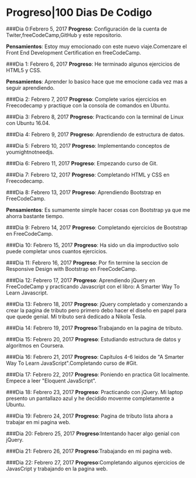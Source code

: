 # Progreso|100 Dias  De Codigo

###Dia 0:Febrero 5, 2017
**Progreso**: Configuración de la cuenta de Twiter,freeCodeCamp,GitHub y este repositorio.
 
 
**Pensamientos**: Estoy muy emocionado con este nuevo viaje.Comenzare el Front End Development Certification en freeCodeCamp.

###Dia 1: Febrero 6, 2017
**Progreso**: He terminado algunos ejercicios de HTML5 y CSS.

**Pensamientos**: Aprender lo basico hace que me emocione cada vez mas a seguir aprendiendo.

###Dia 2: Febrero 7, 2017
**Progreso**: Complete varios ejercicios en Freecodecamp y practique con la consola de comandos en Ubuntu.

###Dia 3: Febrero 8, 2017
**Progreso**: Practicando con la terminal de Linux con Ubuntu 16.04.

###Dia 4: Febrero 9, 2017
**Progreso**: Aprendiendo de estructura de datos.

###Dia 5: Febrero 10, 2017
**Progreso**: Implementando conceptos de youmightnotneedjs.

###Dia 6: Febrero 11, 2017
**Progreso**: Empezando curso de Git.

###Dia 7: Febrero 12, 2017
**Progreso**: Completando HTML y CSS en Freecodecamp.

###Dia 8: Febrero 13, 2017
**Progreso**: Aprendiendo Bootstrap en FreeCodeCamp.

**Pensamientos**: Es sumamente simple hacer cosas con Bootstrap ya que me ahorra bastante tiempo.

###Dia 9: Febrero 14, 2017
**Progreso**: Completando ejercicios de Bootstrap en FreeCodeCamp. 


###Dia 10: Febrero 15, 2017
**Progreso**: Ha sido un dia improductivo solo puede completar unos cuantos ejercicios.

###Dia 11: Febrero 16, 2017
**Progreso**: Por fin termine la seccion de Responsive Design  with Bootstrap en FreeCodeCamp.


###Dia 12: Febrero 17, 2017
**Progreso**: Aprendiendo jQuery en FreeCodeCamp y practicando Javascript con el libro: A Smarter Way To Learn Javascript.


###Dia 13: Febrero 18, 2017
**Progreso**: jQuery completado y comenzando a crear la pagina de tributo pero primero debo hacer el diseño en papel para que quede genial. Mi tributo será dedicado a Nikola Tesla.

###Dia 14: Febrero 19, 2017
**Progreso**:Trabajando en la pagina de tributo.


###Dia 15: Febrero 20, 2017
**Progreso**: Estudiando estructura de datos y algoritmos en Coursera.


###Día 16: Febrero 21, 2017
**Progreso**: Capítulos 4-6 leidos de "A Smarter Way To Learn JavaScript".Completando curso de #Git.


###Día 17: Febrero 22, 2017
**Progreso**: Poniendo en practica Git localmente. Empece a leer "Eloquent JavaScript".


###Dia 18: Febrero 23, 2017
**Progreso**: Practicando con jQuery. Mi laptop presento un pantallazo azul y he decidido moverme completamente a Ubuntu.


###Dia 19: Febrero 24, 2017
**Progreso**: Pagina de tributo lista ahora a trabajar en mi pagina web.


###Dia 20: Febrero 25, 2017
**Progreso**:Intentando hacer algo genial con jQuery.

###Dia 21: Febrero 26, 2017
**Progreso**:Trabajando en mi pagina web.

###Dia 22: Febrero 27, 2017
**Progreso**:Completando algunos ejercicios de JavasCript y trabajando en la pagina web.

